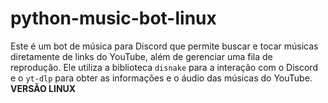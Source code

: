 # python-music-bot-linux
Este é um bot de música para Discord que permite buscar e tocar músicas diretamente de links do YouTube, além de gerenciar uma fila de reprodução. Ele utiliza a biblioteca `disnake` para a interação com o Discord e o `yt-dlp` para obter as informações e o áudio das músicas do YouTube. **VERSÃO LINUX**

